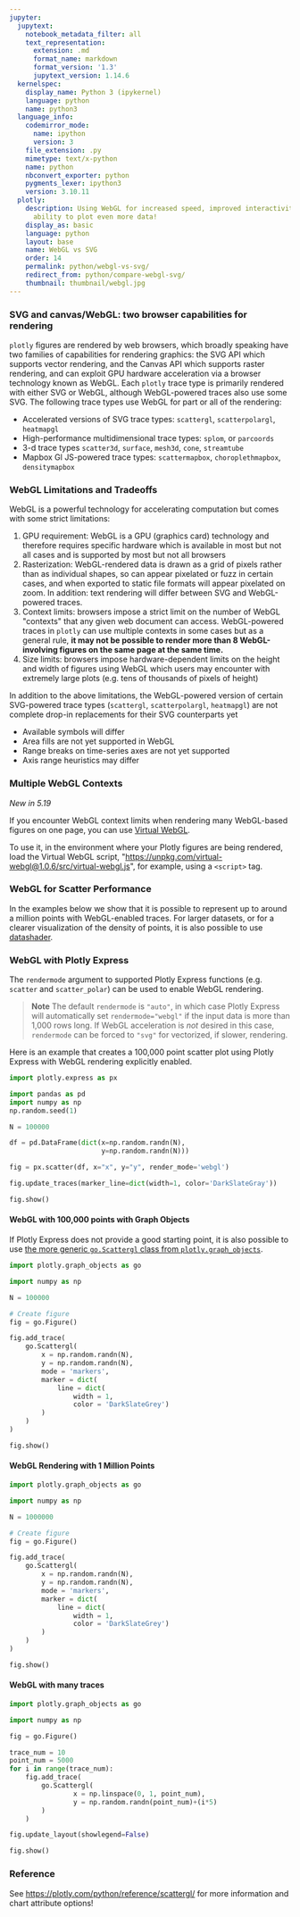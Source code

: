 ```yaml
---
jupyter:
  jupytext:
    notebook_metadata_filter: all
    text_representation:
      extension: .md
      format_name: markdown
      format_version: '1.3'
      jupytext_version: 1.14.6
  kernelspec:
    display_name: Python 3 (ipykernel)
    language: python
    name: python3
  language_info:
    codemirror_mode:
      name: ipython
      version: 3
    file_extension: .py
    mimetype: text/x-python
    name: python
    nbconvert_exporter: python
    pygments_lexer: ipython3
    version: 3.10.11
  plotly:
    description: Using WebGL for increased speed, improved interactivity, and the
      ability to plot even more data!
    display_as: basic
    language: python
    layout: base
    name: WebGL vs SVG
    order: 14
    permalink: python/webgl-vs-svg/
    redirect_from: python/compare-webgl-svg/
    thumbnail: thumbnail/webgl.jpg
---
```


<!-- #region -->
### SVG and canvas/WebGL: two browser capabilities for rendering

`plotly` figures are rendered by web browsers, which broadly speaking have two families of capabilities for rendering graphics: the SVG API which supports vector rendering, and the Canvas API which supports raster rendering, and can exploit GPU hardware acceleration via a browser technology known as WebGL. Each `plotly` trace type is primarily rendered with either SVG or WebGL, although WebGL-powered traces also use some SVG. The following trace types use WebGL for part or all of the rendering:

* Accelerated versions of SVG trace types: `scattergl`, `scatterpolargl`, `heatmapgl`
* High-performance multidimensional trace types: `splom`, or `parcoords`
* 3-d trace types `scatter3d`, `surface`, `mesh3d`, `cone`, `streamtube`
* Mapbox Gl JS-powered trace types: `scattermapbox`, `choroplethmapbox`, `densitymapbox`

### WebGL Limitations and Tradeoffs

WebGL is a powerful technology for accelerating computation but comes with some strict limitations:

1. GPU requirement: WebGL is a GPU (graphics card) technology and therefore requires specific hardware which is available in most but not all cases and is supported by most but not all browsers
2. Rasterization: WebGL-rendered data is drawn as a grid of pixels rather than as individual shapes, so can appear pixelated or fuzz in certain cases, and when exported to static file formats will appear pixelated on zoom. In addition: text rendering will differ between SVG and WebGL-powered traces.
3. Context limits: browsers impose a strict limit on the number of WebGL "contexts" that any given web document can access. WebGL-powered traces in `plotly` can use multiple contexts in some cases but as a general rule, **it may not be possible to render more than 8 WebGL-involving figures on the same page at the same time.**
4. Size limits: browsers impose hardware-dependent limits on the height and width of figures using WebGL which users may encounter with extremely large plots (e.g. tens of thousands of pixels of height)

In addition to the above limitations, the WebGL-powered version of certain SVG-powered trace types (`scattergl`, `scatterpolargl`, `heatmapgl`) are not complete drop-in replacements for their SVG counterparts yet
* Available symbols will differ
* Area fills are not yet supported in WebGL
* Range breaks on time-series axes are not yet supported
* Axis range heuristics may differ

### Multiple WebGL Contexts

*New in 5.19*

If you encounter WebGL context limits when rendering many WebGL-based figures on one page, you can use [Virtual WebGL](https://github.com/greggman/virtual-webgl).

To use it, in the environment where your Plotly figures are being rendered, load the Virtual WebGL script, "https://unpkg.com/virtual-webgl@1.0.6/src/virtual-webgl.js", for example, using a `<script>` tag.


### WebGL for Scatter Performance

In the examples below we show that it is possible to represent up to around a million points with WebGL-enabled traces.
For larger datasets, or for a clearer visualization of the density of points,
it is also possible to use [datashader](/python/datashader/).

### WebGL with Plotly Express

The `rendermode` argument to supported Plotly Express functions (e.g. `scatter` and `scatter_polar`) can be used to enable WebGL rendering.

> **Note** The default `rendermode` is `"auto"`, in which case Plotly Express will automatically set `rendermode="webgl"` if the input data is more than 1,000 rows long. If WebGL acceleration is *not* desired in this case, `rendermode` can be forced to `"svg"` for vectorized, if slower, rendering.

Here is an example that creates a 100,000 point scatter plot using Plotly Express with WebGL rendering explicitly enabled.
<!-- #endregion -->

```python
import plotly.express as px

import pandas as pd
import numpy as np
np.random.seed(1)

N = 100000

df = pd.DataFrame(dict(x=np.random.randn(N),
                       y=np.random.randn(N)))

fig = px.scatter(df, x="x", y="y", render_mode='webgl')

fig.update_traces(marker_line=dict(width=1, color='DarkSlateGray'))

fig.show()
```


#### WebGL with 100,000 points with Graph Objects

If Plotly Express does not provide a good starting point, it is also possible to use [the more generic `go.Scattergl` class from `plotly.graph_objects`](/python/graph-objects/).

```python
import plotly.graph_objects as go

import numpy as np

N = 100000

# Create figure
fig = go.Figure()

fig.add_trace(
    go.Scattergl(
        x = np.random.randn(N),
        y = np.random.randn(N),
        mode = 'markers',
        marker = dict(
            line = dict(
                width = 1,
                color = 'DarkSlateGrey')
        )
    )
)

fig.show()
```

#### WebGL Rendering with 1 Million Points

```python
import plotly.graph_objects as go

import numpy as np

N = 1000000

# Create figure
fig = go.Figure()

fig.add_trace(
    go.Scattergl(
        x = np.random.randn(N),
        y = np.random.randn(N),
        mode = 'markers',
        marker = dict(
            line = dict(
                width = 1,
                color = 'DarkSlateGrey')
        )
    )
)

fig.show()
```

#### WebGL with many traces

```python
import plotly.graph_objects as go

import numpy as np

fig = go.Figure()

trace_num = 10
point_num = 5000
for i in range(trace_num):
    fig.add_trace(
        go.Scattergl(
                x = np.linspace(0, 1, point_num),
                y = np.random.randn(point_num)+(i*5)
        )
    )

fig.update_layout(showlegend=False)

fig.show()
```

### Reference

See https://plotly.com/python/reference/scattergl/ for more information and chart attribute options!
